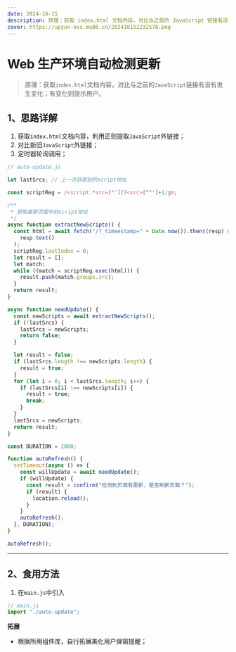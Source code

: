 ```yaml
---
date: 2024-10-15
description: 原理：获取 index.html 文档内容，对比与之前的 JavaScript 链接有没有发生变化；有变化则提示用户…
cover: https://upyun-oss.mu00.cn/202410152232578.png
---
```


# Web 生产环境自动检测更新

> 原理：获取`index.html`文档内容，对比与之前的`JavaScript`链接有没有发生变化；有变化则提示用户。

## 1、思路详解

1. 获取`index.html`文档内容，利用正则提取`JavaScript`外链接；
2. 对比新旧`JavaScript`外链接；
3. 定时器轮询调用；

```js
// auto-update.js

let lastSrcs; // 上一次获取到的script地址

const scriptReg = /<script.*src=["'](?<src>[^"']+)/gm;

/**
 * 获取最新页面中的script地址
 */
async function extractNewScripts() {
  const html = await fetch("/?_timeestamp=" + Date.now()).then((resp) =>
    resp.text()
  );
  scriptReg.lastIndex = 0;
  let result = [];
  let match;
  while ((match = scriptReg.exec(html))) {
    result.push(match.groups.src);
  }
  return result;
}

async function needUpdate() {
  const newScripts = await extractNewScripts();
  if (!lastSrcs) {
    lastSrcs = newScripts;
    return false;
  }

  let result = false;
  if (lastSrcs.length !== newScripts.length) {
    result = true;
  }
  for (let i = 0; i < lastSrcs.length; i++) {
    if (lastSrcs[i] !== newScripts[i]) {
      result = true;
      break;
    }
  }
  lastSrcs = newScripts;
  return result;
}

const DURATION = 2000;

function autoRefresh() {
  setTimeout(async () => {
    const willUpdate = await needUpdate();
    if (willUpdate) {
      const result = confirm("检测到页面有更新，是否刷新页面？");
      if (result) {
        location.reload();
      }
    }
    autoRefresh();
  }, DURATION);
}

autoRefresh();
```

---

## 2、食用方法

1. 在`main.js`中引入

```js
// main.js
import "./auto-update";
```

**拓展**

- 根据所用组件库，自行拓展美化用户弹窗提醒；
